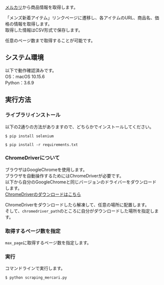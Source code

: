 [メルカリ](https://www.mercari.com/jp/)から商品情報を取得します。

「メンズ新着アイテム」リンクページに遷移し、各アイテムのURL、商品名、価格の情報を取得します。  
取得した情報はCSV形式で保存します。

任意のページ数まで取得することが可能です。



## システム環境
以下で動作確認済みです。  
OS：macOS 10.15.6  
Python：3.6.9



## 実行方法
### ライブラリインストール
以下の2通りの方法がありますので、どちらかでインストールしてください。
```
$ pip install selenium
```
```
$ pip install -r requirements.txt
```


### ChromeDriverについて
ブラウザはGoogleChromeを使用します。  
ブラウザを自動操作するためにはChromeDriverが必要です。  
以下から自分のGoogleChromeと同じバージョンのドライバーをダウンロードします。  
[ChromeDriverのダウンロードはこちら](https://sites.google.com/a/chromium.org/chromedriver/downloads)


ChromeDriverをダウンロードしたら解凍して、任意の場所に配置します。  
そして、`chromedriver_path`のところに自分がダウンロードした場所を指定します。


### 取得するページ数を指定
`max_page`に取得するページ数を指定します。


### 実行
コマンドラインで実行します。
```
$ python scraping_mercari.py
```
